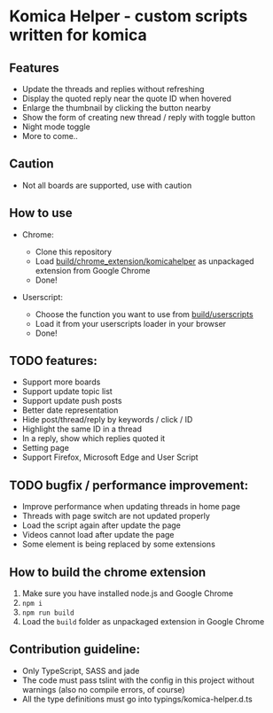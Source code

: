 # Komica Helper - custom scripts written for komica

## Features

- Update the threads and replies without refreshing
- Display the quoted reply near the quote ID when hovered
- Enlarge the thumbnail by clicking the button nearby
- Show the form of creating new thread / reply with toggle button
- Night mode toggle
- More to come..

## Caution

- Not all boards are supported, use with caution

## How to use

- Chrome:
  
  - Clone this repository
  - Load [build/chrome_extension/komicahelper](build/chrome_extension/komicahelper) as unpackaged extension from Google Chrome
  - Done!

- Userscript:

  - Choose the function you want to use from [build/userscripts](build/userscripts)
  - Load it from your userscripts loader in your browser
  - Done!

## TODO features:

- Support more boards
- Support update topic list
- Support update push posts
- Better date representation
- Hide post/thread/reply by keywords / click / ID
- Highlight the same ID in a thread
- In a reply, show which replies quoted it
- Setting page
- Support Firefox, Microsoft Edge and User Script

## TODO bugfix / performance improvement:

- Improve performance when updating threads in home page
- Threads with page switch are not updated properly
- Load the script again after update the page
- Videos cannot load after update the page
- Some element is being replaced by some extensions

## How to build the chrome extension

1. Make sure you have installed node.js and Google Chrome
2. `npm i`
3. `npm run build`
4. Load the `build` folder as unpackaged extension in Google Chrome

## Contribution guideline:

- Only TypeScript, SASS and jade
- The code must pass tslint with the config in this project without warnings (also no compile errors, of course)
- All the type definitions must go into typings/komica-helper.d.ts
